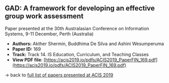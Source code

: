 ## GAD: A framework for developing an effective group work assessment

Paper presented at the 30th Australasian Conference on Information Systems, 9-11 December, Perth (Australia)
- **Authors:** Akther Shermin, Buddhima De Silva and Ashini Wesumperuma
- **Paper ID:** 169
- **Track:** Track 14. IS Education, Curriculum, and Teaching Classes
- **View PDF file**: [https://acis2019.io/pdfs/ACIS2019_PaperFIN_169.pdf](https://acis2019.io/pdfs/ACIS2019_PaperFIN_169.pdf)

&rarr; back to [full list of papers presented at ACIS 2019](https://acis2019.io/)